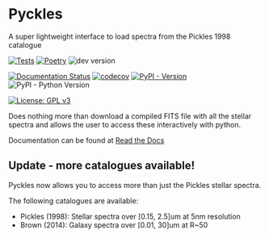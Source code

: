 # Pyckles
A super lightweight interface to load spectra from the Pickles 1998 catalogue

[![Tests](https://github.com/AstarVienna/Pyckles/actions/workflows/tests.yml/badge.svg)](https://github.com/AstarVienna/Pyckles/actions/workflows/tests.yml)
[![Poetry](https://img.shields.io/endpoint?url=https://python-poetry.org/badge/v0.json)](https://python-poetry.org/)
![dev version](https://img.shields.io/badge/dynamic/toml?url=https%3A%2F%2Fraw.githubusercontent.com%2FAstarVienna%2FPyckles%2Fmain%2Fpyproject.toml&query=%24.tool.poetry.version&label=dev%20version&color=teal)

[![Documentation Status](https://readthedocs.org/projects/Pyckles/badge/?version=latest)](https://pyckles.readthedocs.io/en/latest/)
[![codecov](https://codecov.io/gh/AstarVienna/Pyckles/graph/badge.svg)](https://codecov.io/gh/AstarVienna/Pyckles)
[![PyPI - Version](https://img.shields.io/pypi/v/pyckles)](https://pypi.org/project/pyckles/)
![PyPI - Python Version](https://img.shields.io/pypi/pyversions/pyckles)

[![License: GPL v3](https://img.shields.io/badge/License-GPLv3-blue.svg)](https://www.gnu.org/licenses/gpl-3.0)

Does nothing more than download a compiled FITS file with all the stellar spectra and allows the user to access these interactively with python.

Documentation can be found at [Read the Docs](https://pyckles.readthedocs.io/en/latest/)

## Update - more catalogues available!
Pyckles now allows you to access more than just the Pickles stellar spectra.

The following catalogues are available:
* Pickles (1998): Stellar spectra over [0.15, 2.5]um at 5nm resolution
* Brown (2014): Galaxy spectra over [0.01, 30]um at R~50
